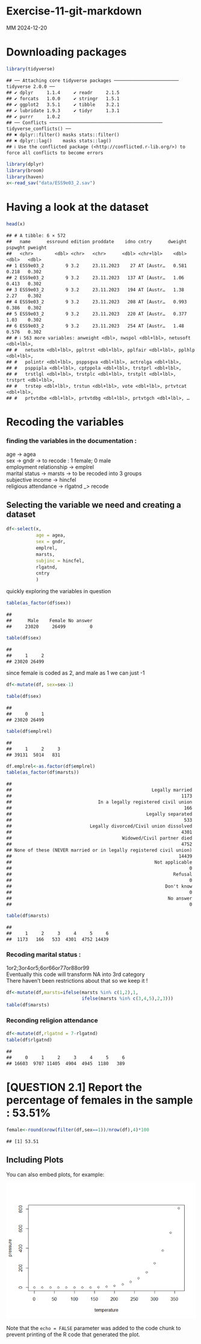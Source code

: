 Exercise-11-git-markdown
================
MM
2024-12-20

# Downloading packages

``` r
library(tidyverse)
```

    ## ── Attaching core tidyverse packages ──────────────────────── tidyverse 2.0.0 ──
    ## ✔ dplyr     1.1.4     ✔ readr     2.1.5
    ## ✔ forcats   1.0.0     ✔ stringr   1.5.1
    ## ✔ ggplot2   3.5.1     ✔ tibble    3.2.1
    ## ✔ lubridate 1.9.3     ✔ tidyr     1.3.1
    ## ✔ purrr     1.0.2     
    ## ── Conflicts ────────────────────────────────────────── tidyverse_conflicts() ──
    ## ✖ dplyr::filter() masks stats::filter()
    ## ✖ dplyr::lag()    masks stats::lag()
    ## ℹ Use the conflicted package (<http://conflicted.r-lib.org/>) to force all conflicts to become errors

``` r
library(dplyr)
library(broom)
library(haven)
x<-read_sav("data/ESS9e03_2.sav")
```

# Having a look at the dataset

``` r
head(x)
```

    ## # A tibble: 6 × 572
    ##   name      essround edition proddate    idno cntry      dweight pspwght pweight
    ##   <chr>        <dbl> <chr>   <chr>      <dbl> <chr+lbl>    <dbl>   <dbl>   <dbl>
    ## 1 ESS9e03_2        9 3.2     23.11.2023    27 AT [Austr…   0.581   0.218   0.302
    ## 2 ESS9e03_2        9 3.2     23.11.2023   137 AT [Austr…   1.06    0.413   0.302
    ## 3 ESS9e03_2        9 3.2     23.11.2023   194 AT [Austr…   1.38    2.27    0.302
    ## 4 ESS9e03_2        9 3.2     23.11.2023   208 AT [Austr…   0.993   0.386   0.302
    ## 5 ESS9e03_2        9 3.2     23.11.2023   220 AT [Austr…   0.377   1.03    0.302
    ## 6 ESS9e03_2        9 3.2     23.11.2023   254 AT [Austr…   1.48    0.576   0.302
    ## # ℹ 563 more variables: anweight <dbl>, nwspol <dbl+lbl>, netusoft <dbl+lbl>,
    ## #   netustm <dbl+lbl>, ppltrst <dbl+lbl>, pplfair <dbl+lbl>, pplhlp <dbl+lbl>,
    ## #   polintr <dbl+lbl>, psppsgva <dbl+lbl>, actrolga <dbl+lbl>,
    ## #   psppipla <dbl+lbl>, cptppola <dbl+lbl>, trstprl <dbl+lbl>,
    ## #   trstlgl <dbl+lbl>, trstplc <dbl+lbl>, trstplt <dbl+lbl>, trstprt <dbl+lbl>,
    ## #   trstep <dbl+lbl>, trstun <dbl+lbl>, vote <dbl+lbl>, prtvtcat <dbl+lbl>,
    ## #   prtvtdbe <dbl+lbl>, prtvtdbg <dbl+lbl>, prtvtgch <dbl+lbl>, …

# Recoding the variables

### finding the variables in the documentation :

age -\> agea</br> sex -\> gndr -\> to recode : 1 female; 0 male </br>
employment relationship -\> emplrel</br> marital status -\> marsts -\>
to be recoded into 3 groups</br> subjective income -\> hincfel</br>
religious attendance -\> rlgatnd \_\> recode</br>

## Selecting the variable we need and creating a dataset

``` r
df<-select(x,
           age = agea,
           sex = gndr,
           emplrel,
           marsts,
           subjinc = hincfel,
           rlgatnd,
           cntry
           )
```

quickly exploring the variables in question

``` r
table(as_factor(df$sex))
```

    ## 
    ##      Male    Female No answer 
    ##     23020     26499         0

``` r
table(df$sex)
```

    ## 
    ##     1     2 
    ## 23020 26499

since female is coded as 2, and male as 1 we can just -1

``` r
df<-mutate(df, sex=sex-1)
```

``` r
table(df$sex)
```

    ## 
    ##     0     1 
    ## 23020 26499

``` r
table(df$emplrel)
```

    ## 
    ##     1     2     3 
    ## 39131  5014   831

``` r
df.emplrel<-as.factor(df$emplrel)
table(as_factor(df$marsts))
```

    ## 
    ##                                                    Legally married 
    ##                                                               1173 
    ##                                In a legally registered civil union 
    ##                                                                166 
    ##                                                  Legally separated 
    ##                                                                533 
    ##                             Legally divorced/Civil union dissolved 
    ##                                                               4301 
    ##                                         Widowed/Civil partner died 
    ##                                                               4752 
    ## None of these (NEVER married or in legally registered civil union) 
    ##                                                              14439 
    ##                                                     Not applicable 
    ##                                                                  0 
    ##                                                            Refusal 
    ##                                                                  0 
    ##                                                         Don't know 
    ##                                                                  0 
    ##                                                          No answer 
    ##                                                                  0

``` r
table(df$marsts)
```

    ## 
    ##     1     2     3     4     5     6 
    ##  1173   166   533  4301  4752 14439

### Recoding marital status :

1or2;3or4or5;6or66or77or88or99</br> Eventually this code will transform
NA into 3rd category</br> There haven’t been restrictions about that so
we keep it !

``` r
df<-mutate(df,marsts=ifelse(marsts %in% c(1,2),1,
                            ifelse(marsts %in% c(3,4,5),2,3)))
table(df$marsts)
```

### Reconding religion attendance

``` r
df<-mutate(df,rlgatnd = 7-rlgatnd)
table(df$rlgatnd)
```

    ## 
    ##     0     1     2     3     4     5     6 
    ## 16603  9707 11405  4904  4945  1180   389

# \[QUESTION 2.1\] Report the percentage of females in the sample : 53.51%

``` r
female<-round(nrow(filter(df,sex==1))/nrow(df),4)*100
```

    ## [1] 53.51

## Including Plots

You can also embed plots, for example:

![](Exercise-11-git-markdown_files/figure-gfm/pressure-1.png)<!-- -->

Note that the `echo = FALSE` parameter was added to the code chunk to
prevent printing of the R code that generated the plot.
